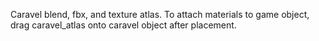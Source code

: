 Caravel blend, fbx, and texture atlas. To attach materials to game object, drag caravel_atlas onto caravel object after placement.
